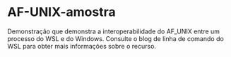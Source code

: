 # <a name="af-unix-sample"></a>AF-UNIX-amostra

Demonstração que demonstra a interoperabilidade do AF_UNIX entre um processo do WSL e do Windows. Consulte o blog de linha de comando do WSL para obter mais informações sobre o recurso.